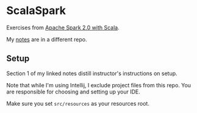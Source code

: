# ScalaSpark

Exercises from [Apache Spark 2.0 with Scala](https://www.udemy.com/apache-spark-with-scala-hands-on-with-big-data).

My [notes](https://github.com/bryanesmith/notes/tree/master/Apache%20Spark%202.0%20with%20Scala) are in a different repo.

## Setup

Section 1 of my linked notes distill instructor's instructions on setup.

Note that while I'm using Intellij, I exclude project files from this repo. You are responsible for choosing and setting up your IDE.

Make sure you set `src/resources` as your resources root.


